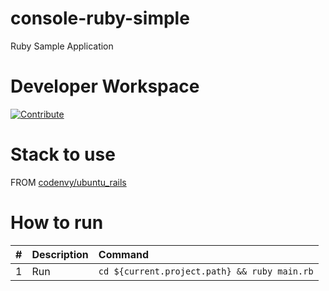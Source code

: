 # console-ruby-simple

Ruby Sample Application

# Developer Workspace
[![Contribute](http://beta.codenvy.com/factory/resources/codenvy-contribute.svg)](http://beta.codenvy.com/)

# Stack to use

FROM [codenvy/ubuntu_rails](https://hub.docker.com/r/codenvy/ubuntu_rails/)

# How to run

| #       | Description           | Command  |
| :------------- |:-------------| :-----|
| 1      | Run | `cd ${current.project.path} && ruby main.rb` |